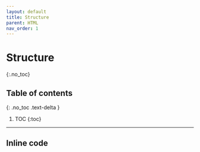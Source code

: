 ```yaml
---
layout: default
title: Structure
parent: HTML
nav_order: 1
---
```


# Structure
{:.no_toc}

## Table of contents
{: .no_toc .text-delta }

1. TOC
{:toc}

---

## Inline code